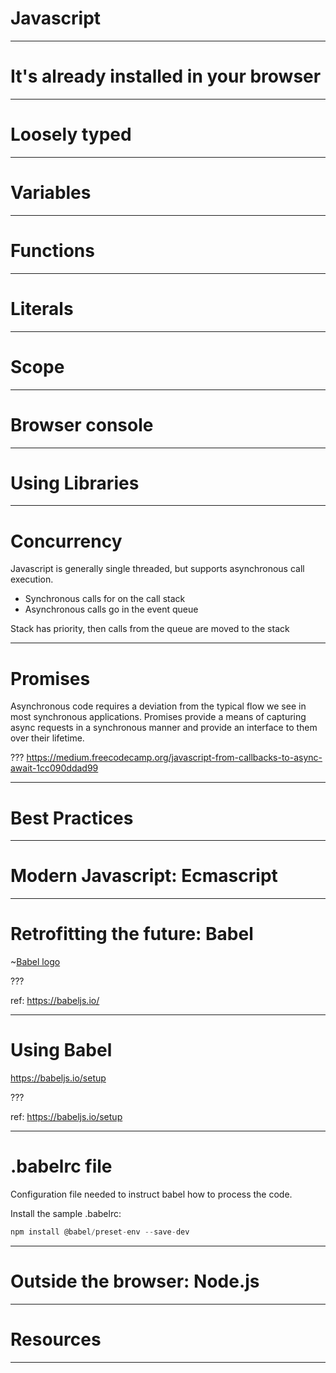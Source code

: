 # Javascript

---
# It's already installed in your browser

---
# Loosely typed

---
# Variables

---
# Functions

---
# Literals

---
# Scope

---
# Browser console 

---
# Using Libraries

---
# Concurrency

Javascript is generally single threaded, but supports asynchronous call execution.

* Synchronous calls for on the call stack
* Asynchronous calls go in the event queue

Stack has priority, then calls from the queue are moved to the stack

---
# Promises

Asynchronous code requires a deviation from the typical flow we see in most synchronous applications.
Promises provide a means of capturing async requests in a synchronous manner and provide an interface to them over their lifetime.

???
https://medium.freecodecamp.org/javascript-from-callbacks-to-async-await-1cc090ddad99

---
# Best Practices

---
# Modern Javascript: Ecmascript

---
# Retrofitting the future: Babel

~[Babel logo](../media/logo-babel.svg)

???

ref: https://babeljs.io/

---
# Using Babel

https://babeljs.io/setup

???

ref: https://babeljs.io/setup

---
# .babelrc file

Configuration file needed to instruct babel how to process the code.

Install the sample .babelrc:
```javascript
npm install @babel/preset-env --save-dev
```

---
# Outside the browser: Node.js

---
# Resources

---
